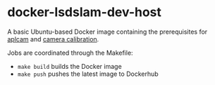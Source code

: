 # docker-lsdslam-dev-host

A basic Ubuntu-based Docker image containing the prerequisites for [aplcam](https://github.com/amarburg/aplcam) and [camera calibration](https://github.com/amarburg/camera_calibration).

Jobs are coordinated through the Makefile:

 - `make build` builds the Docker image
 - `make push`  pushes the latest image to Dockerhub
